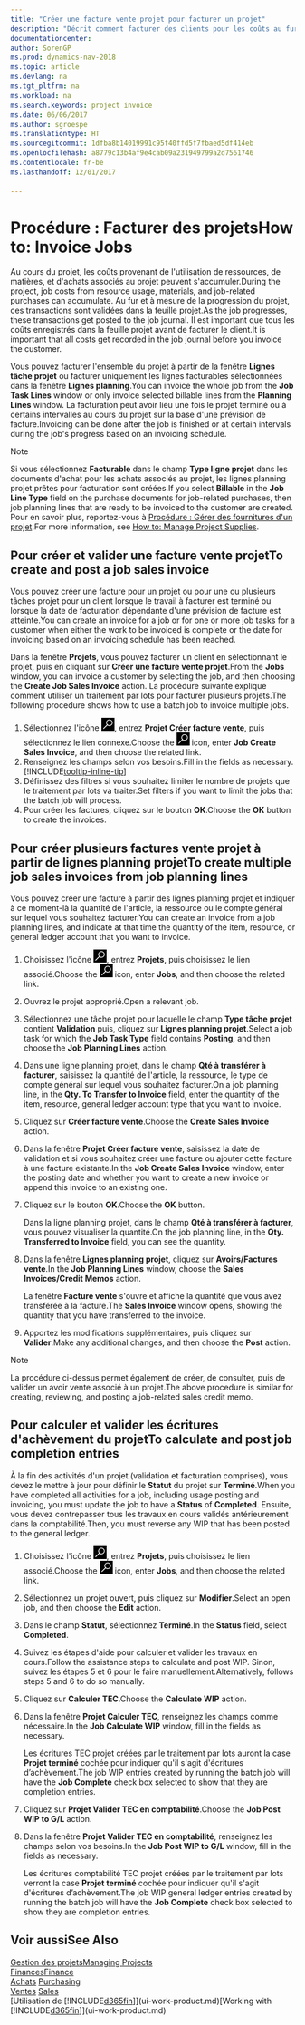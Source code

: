 ```yaml
---
title: "Créer une facture vente projet pour facturer un projet"
description: "Décrit comment facturer des clients pour les coûts au fur et à mesure de l'avancée du projet."
documentationcenter: 
author: SorenGP
ms.prod: dynamics-nav-2018
ms.topic: article
ms.devlang: na
ms.tgt_pltfrm: na
ms.workload: na
ms.search.keywords: project invoice
ms.date: 06/06/2017
ms.author: sgroespe
ms.translationtype: HT
ms.sourcegitcommit: 1dfba8b14019991c95f40ffd5f7fbaed5df414eb
ms.openlocfilehash: a8779c13b4af9e4cab09a231949799a2d7561746
ms.contentlocale: fr-be
ms.lasthandoff: 12/01/2017

---
```

# <a name="how-to-invoice-jobs"></a><span data-ttu-id="6076a-103">Procédure : Facturer des projets</span><span class="sxs-lookup"><span data-stu-id="6076a-103">How to: Invoice Jobs</span></span>
<span data-ttu-id="6076a-104">Au cours du projet, les coûts provenant de l'utilisation de ressources, de matières, et d'achats associés au projet peuvent s'accumuler.</span><span class="sxs-lookup"><span data-stu-id="6076a-104">During the project, job costs from resource usage, materials, and job-related purchases can accumulate.</span></span> <span data-ttu-id="6076a-105">Au fur et à mesure de la progression du projet, ces transactions sont validées dans la feuille projet.</span><span class="sxs-lookup"><span data-stu-id="6076a-105">As the job progresses, these transactions get posted to the job journal.</span></span> <span data-ttu-id="6076a-106">Il est important que tous les coûts enregistrés dans la feuille projet avant de facturer le client.</span><span class="sxs-lookup"><span data-stu-id="6076a-106">It is important that all costs get recorded in the job journal before you invoice the customer.</span></span>

<span data-ttu-id="6076a-107">Vous pouvez facturer l'ensemble du projet à partir de la fenêtre **Lignes tâche projet** ou facturer uniquement les lignes facturables sélectionnées dans la fenêtre **Lignes planning**.</span><span class="sxs-lookup"><span data-stu-id="6076a-107">You can invoice the whole job from the **Job Task Lines** window or only invoice selected billable lines from the **Planning Lines** window.</span></span> <span data-ttu-id="6076a-108">La facturation peut avoir lieu une fois le projet terminé ou à certains intervalles au cours du projet sur la base d'une prévision de facture.</span><span class="sxs-lookup"><span data-stu-id="6076a-108">Invoicing can be done after the job is finished or at certain intervals during the job's progress based on an invoicing schedule.</span></span>

> [!NOTE]  
>   <span data-ttu-id="6076a-109">Si vous sélectionnez **Facturable** dans le champ **Type ligne projet** dans les documents d'achat pour les achats associés au projet, les lignes planning projet prêtes pour facturation sont créées.</span><span class="sxs-lookup"><span data-stu-id="6076a-109">If you select **Billable** in the **Job Line Type** field on the purchase documents for job-related purchases, then job planning lines that are ready to be invoiced to the customer are created.</span></span> <span data-ttu-id="6076a-110">Pour en savoir plus, reportez-vous à [Procédure : Gérer des fournitures d'un projet](projects-how-manage-project-supplies.md).</span><span class="sxs-lookup"><span data-stu-id="6076a-110">For more information, see [How to: Manage Project Supplies](projects-how-manage-project-supplies.md).</span></span>

## <a name="to-create-and-post-a-job-sales-invoice"></a><span data-ttu-id="6076a-111">Pour créer et valider une facture vente projet</span><span class="sxs-lookup"><span data-stu-id="6076a-111">To create and post a job sales invoice</span></span>
<span data-ttu-id="6076a-112">Vous pouvez créer une facture pour un projet ou pour une ou plusieurs tâches projet pour un client lorsque le travail à facturer est terminé ou lorsque la date de facturation dépendante d'une prévision de facture est atteinte.</span><span class="sxs-lookup"><span data-stu-id="6076a-112">You can create an invoice for a job or for one or more job tasks for a customer when either the work to be invoiced is complete or the date for invoicing based on an invoicing schedule has been reached.</span></span>

<span data-ttu-id="6076a-113">Dans la fenêtre **Projets**, vous pouvez facturer un client en sélectionnant le projet, puis en cliquant sur **Créer une facture vente projet**.</span><span class="sxs-lookup"><span data-stu-id="6076a-113">From the **Jobs** window, you can invoice a customer by selecting the job, and then choosing the **Create Job Sales Invoice** action.</span></span> <span data-ttu-id="6076a-114">La procédure suivante explique comment utiliser un traitement par lots pour facturer plusieurs projets.</span><span class="sxs-lookup"><span data-stu-id="6076a-114">The following procedure shows how to use a batch job to invoice multiple jobs.</span></span>  

1. <span data-ttu-id="6076a-115">Sélectionnez l'icône ![Page ou état pour la recherche](media/ui-search/search_small.png "Page ou état pour la recherche"), entrez **Projet Créer facture vente**, puis sélectionnez le lien connexe.</span><span class="sxs-lookup"><span data-stu-id="6076a-115">Choose the ![Search for Page or Report](media/ui-search/search_small.png "Search for Page or Report icon") icon, enter **Job Create Sales Invoice**, and then choose the related link.</span></span>  
2. <span data-ttu-id="6076a-116">Renseignez les champs selon vos besoins.</span><span class="sxs-lookup"><span data-stu-id="6076a-116">Fill in the fields as necessary.</span></span> [!INCLUDE[tooltip-inline-tip](includes/tooltip-inline-tip_md.md)]
3. <span data-ttu-id="6076a-117">Définissez des filtres si vous souhaitez limiter le nombre de projets que le traitement par lots va traiter.</span><span class="sxs-lookup"><span data-stu-id="6076a-117">Set filters if you want to limit the jobs that the batch job will process.</span></span>
4. <span data-ttu-id="6076a-118">Pour créer les factures, cliquez sur le bouton **OK**.</span><span class="sxs-lookup"><span data-stu-id="6076a-118">Choose the **OK** button to create the invoices.</span></span>  

## <a name="to-create-multiple-job-sales-invoices-from-job-planning-lines"></a><span data-ttu-id="6076a-119">Pour créer plusieurs factures vente projet à partir de lignes planning projet</span><span class="sxs-lookup"><span data-stu-id="6076a-119">To create multiple job sales invoices from job planning lines</span></span>
<span data-ttu-id="6076a-120">Vous pouvez créer une facture à partir des lignes planning projet et indiquer à ce moment-là la quantité de l'article, la ressource ou le compte général sur lequel vous souhaitez facturer.</span><span class="sxs-lookup"><span data-stu-id="6076a-120">You can create an invoice from a job planning lines, and indicate at that time the quantity of the item, resource, or general ledger account that you want to invoice.</span></span>

1. <span data-ttu-id="6076a-121">Choisissez l'icône ![Page ou état pour la recherche](media/ui-search/search_small.png "Page ou état pour la recherche"), entrez **Projets**, puis choisissez le lien associé.</span><span class="sxs-lookup"><span data-stu-id="6076a-121">Choose the ![Search for Page or Report](media/ui-search/search_small.png "Search for Page or Report icon") icon, enter **Jobs**, and then choose the related link.</span></span>
2. <span data-ttu-id="6076a-122">Ouvrez le projet approprié.</span><span class="sxs-lookup"><span data-stu-id="6076a-122">Open a relevant job.</span></span>
3. <span data-ttu-id="6076a-123">Sélectionnez une tâche projet pour laquelle le champ **Type tâche projet** contient **Validation** puis, cliquez sur **Lignes planning projet**.</span><span class="sxs-lookup"><span data-stu-id="6076a-123">Select a job task for which the **Job Task Type** field contains **Posting**, and then choose the **Job Planning Lines** action.</span></span>  
4. <span data-ttu-id="6076a-124">Dans une ligne planning projet, dans le champ **Qté à transférer à facturer**, saisissez la quantité de l'article, la ressource, le type de compte général sur lequel vous souhaitez facturer.</span><span class="sxs-lookup"><span data-stu-id="6076a-124">On a job planning line, in the **Qty. To Transfer to Invoice** field, enter the quantity of the item, resource, general ledger account type that you want to invoice.</span></span>  
5. <span data-ttu-id="6076a-125">Cliquez sur **Créer facture vente**.</span><span class="sxs-lookup"><span data-stu-id="6076a-125">Choose the **Create Sales Invoice** action.</span></span>
6. <span data-ttu-id="6076a-126">Dans la fenêtre **Projet Créer facture vente**, saisissez la date de validation et si vous souhaitez créer une facture ou ajouter cette facture à une facture existante.</span><span class="sxs-lookup"><span data-stu-id="6076a-126">In the **Job Create Sales Invoice** window, enter the posting date and whether you want to create a new invoice or append this invoice to an existing one.</span></span>
7. <span data-ttu-id="6076a-127">Cliquez sur le bouton **OK**.</span><span class="sxs-lookup"><span data-stu-id="6076a-127">Choose the **OK** button.</span></span>  

    <span data-ttu-id="6076a-128">Dans la ligne planning projet, dans le champ **Qté à transférer à facturer**, vous pouvez visualiser la quantité.</span><span class="sxs-lookup"><span data-stu-id="6076a-128">On the job planning line, in the **Qty. Transferred to Invoice** field, you can see the quantity.</span></span>
8. <span data-ttu-id="6076a-129">Dans la fenêtre **Lignes planning projet**, cliquez sur **Avoirs/Factures vente**.</span><span class="sxs-lookup"><span data-stu-id="6076a-129">In the **Job Planning Lines** window, choose the **Sales Invoices/Credit Memos** action.</span></span>

    <span data-ttu-id="6076a-130">La fenêtre **Facture vente** s'ouvre et affiche la quantité que vous avez transférée à la facture.</span><span class="sxs-lookup"><span data-stu-id="6076a-130">The **Sales Invoice** window opens, showing the quantity that you have transferred to the invoice.</span></span>  
9. <span data-ttu-id="6076a-131">Apportez les modifications supplémentaires, puis cliquez sur **Valider**.</span><span class="sxs-lookup"><span data-stu-id="6076a-131">Make any additional changes, and then choose the **Post** action.</span></span>

> [!NOTE]  
>   <span data-ttu-id="6076a-132">La procédure ci-dessus permet également de créer, de consulter, puis de valider un avoir vente associé à un projet.</span><span class="sxs-lookup"><span data-stu-id="6076a-132">The above procedure is similar for creating, reviewing, and posting a job-related sales credit memo.</span></span>

## <a name="to-calculate-and-post-job-completion-entries"></a><span data-ttu-id="6076a-133">Pour calculer et valider les écritures d'achèvement du projet</span><span class="sxs-lookup"><span data-stu-id="6076a-133">To calculate and post job completion entries</span></span>
<span data-ttu-id="6076a-134">À la fin des activités d'un projet (validation et facturation comprises), vous devez le mettre à jour pour définir le **Statut** du projet sur **Terminé**.</span><span class="sxs-lookup"><span data-stu-id="6076a-134">When you have completed all activities for a job, including usage posting and invoicing, you must update the job to have a **Status** of **Completed**.</span></span> <span data-ttu-id="6076a-135">Ensuite, vous devez contrepasser tous les travaux en cours validés antérieurement dans la comptabilité.</span><span class="sxs-lookup"><span data-stu-id="6076a-135">Then, you must reverse any WIP that has been posted to the general ledger.</span></span>

1. <span data-ttu-id="6076a-136">Choisissez l'icône ![Page ou état pour la recherche](media/ui-search/search_small.png "Page ou état pour la recherche"), entrez **Projets**, puis choisissez le lien associé.</span><span class="sxs-lookup"><span data-stu-id="6076a-136">Choose the ![Search for Page or Report](media/ui-search/search_small.png "Search for Page or Report icon") icon, enter **Jobs**, and then choose the related link.</span></span>  
2. <span data-ttu-id="6076a-137">Sélectionnez un projet ouvert, puis cliquez sur **Modifier**.</span><span class="sxs-lookup"><span data-stu-id="6076a-137">Select an open job, and then choose the **Edit** action.</span></span>
3. <span data-ttu-id="6076a-138">Dans le champ **Statut**, sélectionnez **Terminé**.</span><span class="sxs-lookup"><span data-stu-id="6076a-138">In the **Status** field, select **Completed**.</span></span>
4. <span data-ttu-id="6076a-139">Suivez les étapes d'aide pour calculer et valider les travaux en cours.</span><span class="sxs-lookup"><span data-stu-id="6076a-139">Follow the assistance steps to calculate and post WIP.</span></span> <span data-ttu-id="6076a-140">Sinon, suivez les étapes 5 et 6 pour le faire manuellement.</span><span class="sxs-lookup"><span data-stu-id="6076a-140">Alternatively, follows steps 5 and 6 to do so manually.</span></span>  
5. <span data-ttu-id="6076a-141">Cliquez sur **Calculer TEC**.</span><span class="sxs-lookup"><span data-stu-id="6076a-141">Choose the **Calculate WIP** action.</span></span>
6. <span data-ttu-id="6076a-142">Dans la fenêtre **Projet Calculer TEC**, renseignez les champs comme nécessaire.</span><span class="sxs-lookup"><span data-stu-id="6076a-142">In the **Job Calculate WIP** window, fill in the fields as necessary.</span></span>  

     <span data-ttu-id="6076a-143">Les écritures TEC projet créées par le traitement par lots auront la case **Projet terminé** cochée pour indiquer qu'il s'agit d'écritures d’achèvement.</span><span class="sxs-lookup"><span data-stu-id="6076a-143">The job WIP entries created by running the batch job will have the **Job Complete** check box selected to show that they are completion entries.</span></span>  
7. <span data-ttu-id="6076a-144">Cliquez sur **Projet Valider TEC en comptabilité**.</span><span class="sxs-lookup"><span data-stu-id="6076a-144">Choose the **Job Post WIP to G/L** action.</span></span>
8. <span data-ttu-id="6076a-145">Dans la fenêtre **Projet Valider TEC en comptabilité**, renseignez les champs selon vos besoins.</span><span class="sxs-lookup"><span data-stu-id="6076a-145">In the **Job Post WIP to G/L** window, fill in the fields as necessary.</span></span>  

     <span data-ttu-id="6076a-146">Les écritures comptabilité TEC projet créées par le traitement par lots verront la case **Projet terminé** cochée pour indiquer qu'il s'agit d'écritures d’achèvement.</span><span class="sxs-lookup"><span data-stu-id="6076a-146">The job WIP general ledger entries created by running the batch job will have the **Job Complete** check box selected to show they are completion entries.</span></span>

## <a name="see-also"></a><span data-ttu-id="6076a-147">Voir aussi</span><span class="sxs-lookup"><span data-stu-id="6076a-147">See Also</span></span>
[<span data-ttu-id="6076a-148">Gestion des projets</span><span class="sxs-lookup"><span data-stu-id="6076a-148">Managing Projects</span></span>](projects-manage-projects.md)  
[<span data-ttu-id="6076a-149">Finances</span><span class="sxs-lookup"><span data-stu-id="6076a-149">Finance</span></span>](finance.md)  
<span data-ttu-id="6076a-150">[Achats](purchasing-manage-purchasing.md)       </span><span class="sxs-lookup"><span data-stu-id="6076a-150">[Purchasing](purchasing-manage-purchasing.md)       </span></span>  
<span data-ttu-id="6076a-151">[Ventes](sales-manage-sales.md)    </span><span class="sxs-lookup"><span data-stu-id="6076a-151">[Sales](sales-manage-sales.md)    </span></span>  
<span data-ttu-id="6076a-152">[Utilisation de [!INCLUDE[d365fin](includes/d365fin_md.md)]](ui-work-product.md)</span><span class="sxs-lookup"><span data-stu-id="6076a-152">[Working with [!INCLUDE[d365fin](includes/d365fin_md.md)]](ui-work-product.md)</span></span>  


